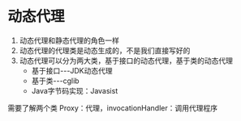 # 动态代理

1. 动态代理和静态代理的角色一样
2. 动态代理的代理类是动态生成的，不是我们直接写好的
3. 动态代理可以分为两大类，基于接口的动态代理，基于类的动态代理
    - 基于接口---JDK动态代理
    - 基于类---cglib
    - Java字节码实现：Javasist

需要了解两个类 Proxy：代理，invocationHandler：调用代理程序




